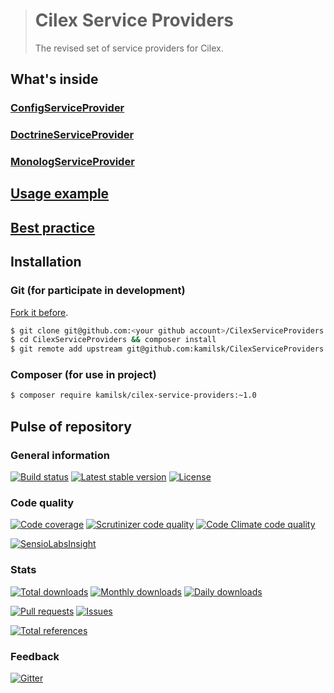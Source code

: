 > # Cilex Service Providers
>
> The revised set of service providers for Cilex.

## What's inside

### [ConfigServiceProvider](docs/ConfigServiceProvider.md)

### [DoctrineServiceProvider](docs/DoctrineServiceProvider.md)

### [MonologServiceProvider](docs/MonologServiceProvider.md)

## [Usage example](docs/UsageExample.md)

## [Best practice](docs/BestPractice.md)

## Installation

### Git (for participate in development)

[Fork it before](https://github.com/kamilsk/CilexServiceProviders/fork).

```bash
$ git clone git@github.com:<your github account>/CilexServiceProviders.git
$ cd CilexServiceProviders && composer install
$ git remote add upstream git@github.com:kamilsk/CilexServiceProviders.git
```

### Composer (for use in project)

```bash
$ composer require kamilsk/cilex-service-providers:~1.0
```

## Pulse of repository

### General information

[![Build status](https://travis-ci.org/kamilsk/CilexServiceProviders.svg)](https://travis-ci.org/kamilsk/CilexServiceProviders)
[![Latest stable version](https://poser.pugx.org/kamilsk/cilex-service-providers/v/stable.png)](https://packagist.org/packages/kamilsk/cilex-service-providers)
[![License](https://poser.pugx.org/kamilsk/cilex-service-providers/license.png)](https://packagist.org/packages/kamilsk/cilex-service-providers)

### Code quality

[![Code coverage](https://scrutinizer-ci.com/g/kamilsk/CilexServiceProviders/badges/coverage.png?b=master)](https://scrutinizer-ci.com/g/kamilsk/CilexServiceProviders/?branch=master)
[![Scrutinizer code quality](https://scrutinizer-ci.com/g/kamilsk/CilexServiceProviders/badges/quality-score.png?b=master)](https://scrutinizer-ci.com/g/kamilsk/CilexServiceProviders/?branch=master)
[![Code Climate code quality](https://codeclimate.com/github/kamilsk/CilexServiceProviders/badges/gpa.svg)](https://codeclimate.com/github/kamilsk/CilexServiceProviders)

[![SensioLabsInsight](https://insight.sensiolabs.com/projects/6832873c-92a3-4d6f-a748-e3068332a61a/big.png)](https://insight.sensiolabs.com/projects/6832873c-92a3-4d6f-a748-e3068332a61a)

### Stats

[![Total downloads](https://poser.pugx.org/kamilsk/cilex-service-providers/downloads.png)](https://packagist.org/packages/kamilsk/cilex-service-providers)
[![Monthly downloads](https://poser.pugx.org/kamilsk/cilex-service-providers/d/monthly.png)](https://packagist.org/packages/kamilsk/cilex-service-providers)
[![Daily downloads](https://poser.pugx.org/kamilsk/cilex-service-providers/d/daily.png)](https://packagist.org/packages/kamilsk/cilex-service-providers)

[![Pull requests](http://issuestats.com/github/kamilsk/CilexServiceProviders/badge/pr?style=flat)](http://issuestats.com/github/kamilsk/CilexServiceProviders)
[![Issues](http://issuestats.com/github/kamilsk/CilexServiceProviders/badge/issue?style=flat)](http://issuestats.com/github/kamilsk/CilexServiceProviders)

[![Total references](https://www.versioneye.com/php/kamilsk:cilex-service-providers/reference_badge.svg)](https://www.versioneye.com/php/kamilsk:cilex-service-providers/references)

### Feedback

[![Gitter](https://badges.gitter.im/Join%20Chat.svg)](https://gitter.im/kamilsk/small-tools?utm_source=badge&utm_medium=badge&utm_campaign=pr-badge)
